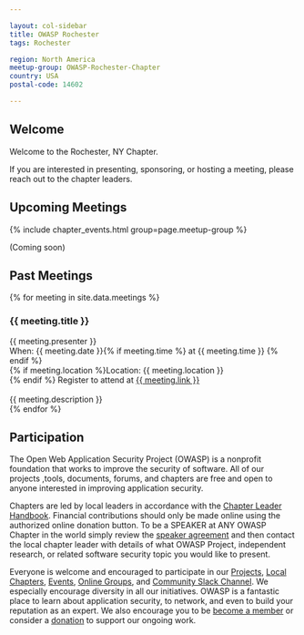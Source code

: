 ```yaml
---

layout: col-sidebar
title: OWASP Rochester
tags: Rochester

region: North America
meetup-group: OWASP-Rochester-Chapter
country: USA
postal-code: 14602

---
```


## Welcome
Welcome to the Rochester, NY Chapter.

If you are interested in presenting, sponsoring, or hosting a meeting, please reach out to the chapter leaders.

## Upcoming Meetings
{% include chapter_events.html group=page.meetup-group %}

(Coming soon)

## Past Meetings
{% for meeting in site.data.meetings %}
<h3>{{ meeting.title }}</h3>
{{ meeting.presenter }}<br>
When: {{ meeting.date }}{% if meeting.time %} at {{ meeting.time }} {% endif %}<br>
{% if meeting.location %}Location: {{ meeting.location }}<br>{% endif %}
Register to attend at <a href="{{ meeting.link }}">{{ meeting.link }}</a><br>
<br>
{{ meeting.description }}<br>
{% endfor %}

## Participation
The Open Web Application Security Project (OWASP) is a nonprofit foundation that works to improve the security of software. All of our projects ,tools, documents, forums, and chapters are free and open to anyone interested in improving application security. 

Chapters are led by local leaders in accordance with the [Chapter Leader Handbook](/www-policy/rules-of-procedure/chapter-handbook). Financial contributions should only be made online using the authorized online donation button. To be a SPEAKER at ANY OWASP Chapter in the world simply review the [speaker agreement](/www-policy/speaker-agreement) and then contact the local chapter leader with details of what OWASP Project, independent research, or related software security topic you would like to present.

Everyone is welcome and encouraged to participate in our [Projects](/projects), [Local Chapters](/chapters), [Events](/events), [Online Groups](https://groups.google.com/a/owasp.com/), and [Community Slack Channel](https://owasp.slack.com/). We especially encourage diversity in all our initiatives. OWASP is a fantastic place to learn about application security, to network, and even to build your reputation as an expert. We also encourage you to be [become a member](/membership) or consider a [donation](/donate) to support our ongoing work.
